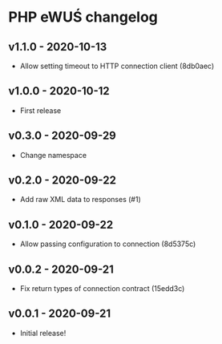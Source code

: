 # PHP eWUŚ changelog

## v1.1.0 - 2020-10-13

* Allow setting timeout to HTTP connection client (8db0aec)

## v1.0.0 - 2020-10-12

* First release

## v0.3.0 - 2020-09-29

* Change namespace

## v0.2.0 - 2020-09-22

* Add raw XML data to responses (#1)

## v0.1.0 - 2020-09-22

* Allow passing configuration to connection (8d5375c)

## v0.0.2 - 2020-09-21

* Fix return types of connection contract (15edd3c)

## v0.0.1 - 2020-09-21

* Initial release!